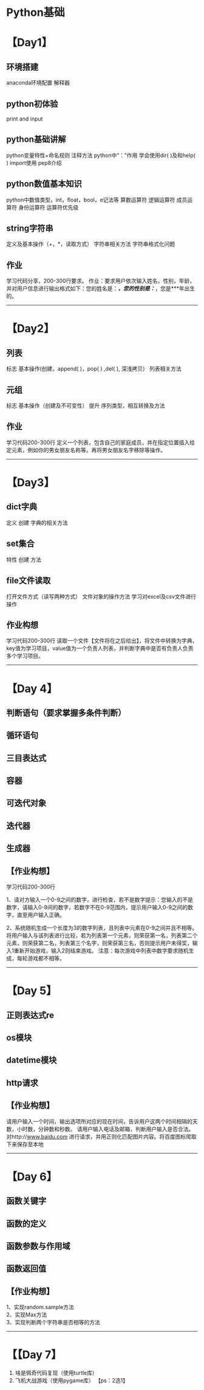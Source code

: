# Python基础

# 【Day1】
## 环境搭建
anaconda环境配置
解释器

## python初体验
print and input

## python基础讲解
python变量特性+命名规则
注释方法
python中“：”作用
学会使用dir( )及和help( )
import使用
pep8介绍

## python数值基本知识
python中数值类型，int，float，bool，e记法等
算数运算符
逻辑运算符
成员运算符
身份运算符
运算符优先级

## string字符串
定义及基本操作（+，*，读取方式）
字符串相关方法
字符串格式化问题

## 作业
学习代码分享，200-300行要求。
作业：要求用户依次输入姓名，性别，年龄，并对用户信息进行输出格式如下：您的姓名是：***，您的性别是：***，您是***年出生的。

--------------------

# 【Day2】
## 列表
标志
基本操作(创建，append( )，pop( ) ,del( ), 深浅拷贝）
列表相关方法

## 元组
标志
基本操作（创建及不可变性）
提升
序列类型，相互转换及方法

## 作业
学习代码200-300行
定义一个列表，包含自己的家庭成员，并在指定位置插入给定元素，例如你的男女朋友名称等。再将男女朋友名字移除等操作。

--------------------

# 【Day3】
## dict字典
定义
创建
字典的相关方法

## set集合
特性
创建
方法

## file文件读取
 打开文件方式（读写两种方式）
文件对象的操作方法
学习对excel及csv文件进行操作

## 作业构想
学习代码200-300行
读取一个文件【文件将在之后给出】，将文件中转换为字典，key值为学习项目，value值为一个负责人列表，并判断字典中是否有负责人负责多个学习项目。

-----------------------

# 【Day 4】
## 判断语句（要求掌握多条件判断）

## 循环语句

## 三目表达式

## 容器

## 可迭代对象

## 迭代器

## 生成器


## 【作业构想】
学习代码200-300行

1、请对方输入一个0-9之间的数字，进行检查，若不是数字提示：您输入的不是数字，请输入0-9间的数字，若数字不在0-9范围内，提示用户输入0-9之间的数字，直至用户输入正确。

2、系统随机生成一个长度为3的数字列表，且列表中元素在0-9之间并且不相等。将用户输入与该列表进行比较，若为列表第一个元素，则荣获第一名，列表第二个元素，则荣获第二名，列表第三个名字，则荣获第三名，否则提示用户未得奖，输入1重新开始游戏，输入2则结束游戏。
注意：每次游戏中列表中数字要求随机生成，每轮游戏都不相等。

-------------------------------------

# 【Day 5】
## 正则表达式re
## os模块
## datetime模块
## http请求
## 【作业构想】

请用户输入一个时间，输出选项所对应的现在时间，告诉用户这两个时间相隔的天数，小时数，分钟数和秒数。
请用户输入电话及邮箱，判断用户输入是否合法。
对http://www.baidu.com 进行请求，并用正则化匹配图片内容。将百度图标爬取下来保存至本地

-------------------------------------

# 【Day 6】
## 函数关键字
## 函数的定义
## 函数参数与作用域
## 函数返回值
## 【作业构想】
 1、实现random.sample方法  
 2、实现Max方法  
 3、实现判断两个字符串是否相等的方法  

-------------------------------------

# 【【Day 7】
  1. 啥是佩奇代码复现（使用turtle库）
  2. 飞机大战游戏（使用pygame库）
【ps：2选1】
